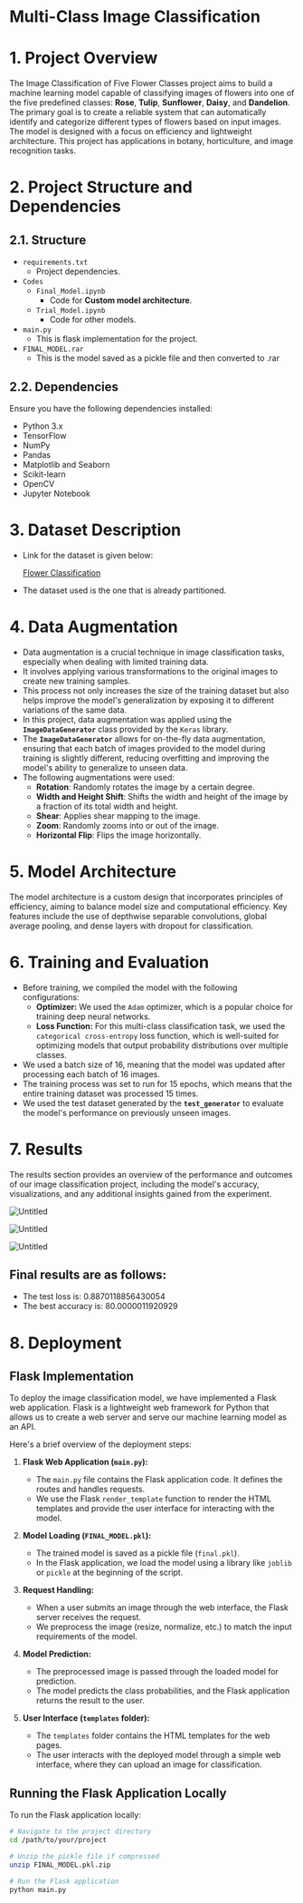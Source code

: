# Multi-Class Image Classification 

# 1. Project Overview

The Image Classification of Five Flower Classes project aims to build a machine learning model capable of classifying images of flowers into one of the five predefined classes: **Rose**, **Tulip**, **Sunflower**, **Daisy**, and **Dandelion**. The primary goal is to create a reliable system that can automatically identify and categorize different types of flowers based on input images. The model is designed with a focus on efficiency and lightweight architecture. This project has applications in botany, horticulture, and image recognition tasks.

# 2. Project Structure and Dependencies

## 2.1. Structure

- `requirements.txt`
    - Project dependencies.
- `Codes`
    - `Final_Model.ipynb`
        - Code for **Custom model architecture**.
    - `Trial_Model.ipynb`
        - Code for other models.
- `main.py`
    - This is flask implementation for the project.
- `FINAL_MODEL.rar`
    - This is the model saved as a pickle file and then converted to .rar

## 2.2. Dependencies

Ensure you have the following dependencies installed:

- Python 3.x
- TensorFlow
- NumPy
- Pandas
- Matplotlib and Seaborn
- Scikit-learn
- OpenCV
- Jupyter Notebook

# 3. Dataset Description

- Link for the dataset is given below:
    
    [Flower Classification](https://www.kaggle.com/datasets/sauravagarwal/flower-classification)
    
    
- The dataset used is the one that is already partitioned.

# 4. Data Augmentation

- Data augmentation is a crucial technique in image classification tasks, especially when dealing with limited training data.
- It involves applying various transformations to the original images to create new training samples.
- This process not only increases the size of the training dataset but also helps improve the model's generalization by exposing it to different variations of the same data.
- In this project, data augmentation was applied using the **`ImageDataGenerator`** class provided by the `Keras` library.
- The **`ImageDataGenerator`** allows for on-the-fly data augmentation, ensuring that each batch of images provided to the model during training is slightly different, reducing overfitting and improving the model's ability to generalize to unseen data.
- The following augmentations were used:
    - **Rotation**: Randomly rotates the image by a certain degree.
    - **Width and Height Shift**: Shifts the width and height of the image by a fraction of its total width and height.
    - **Shear**: Applies shear mapping to the image.
    - **Zoom**: Randomly zooms into or out of the image.
    - **Horizontal Flip**: Flips the image horizontally.

# 5. Model Architecture

The model architecture is a custom design that incorporates principles of efficiency, aiming to balance model size and computational efficiency. Key features include the use of depthwise separable convolutions, global average pooling, and dense layers with dropout for classification.

# 6. Training and Evaluation

- Before training, we compiled the model with the following configurations:
    - **Optimizer:** We used the `Adam` optimizer, which is a popular choice for training deep neural networks.
    - **Loss Function:** For this multi-class classification task, we used the `categorical cross-entropy` loss function, which is well-suited for optimizing models that output probability distributions over multiple classes.
- We used a batch size of 16, meaning that the model was updated after processing each batch of 16 images.
- The training process was set to run for 15 epochs, which means that the entire training dataset was processed 15 times.
- We used the test dataset generated by the **`test_generator`** to evaluate the model's performance on previously unseen images.

# 7. Results

The results section provides an overview of the performance and outcomes of our image classification project, including the model's accuracy, visualizations, and any additional insights gained from the experiment.

![Untitled](Results/Trial_Results.png)

![Untitled](Results/Loss.png)

![Untitled](Results/Accuracy.png)

## Final results are as follows:

- The test loss is:  0.8870118856430054
- The best accuracy is:  80.0000011920929

# 8. Deployment

## Flask Implementation

To deploy the image classification model, we have implemented a Flask web application. Flask is a lightweight web framework for Python that allows us to create a web server and serve our machine learning model as an API.

Here's a brief overview of the deployment steps:

1. **Flask Web Application (`main.py`):**
   - The `main.py` file contains the Flask application code. It defines the routes and handles requests.
   - We use the Flask `render_template` function to render the HTML templates and provide the user interface for interacting with the model.

2. **Model Loading (`FINAL_MODEL.pkl`):**
   - The trained model is saved as a pickle file (`final.pkl`).
   - In the Flask application, we load the model using a library like `joblib` or `pickle` at the beginning of the script.

3. **Request Handling:**
   - When a user submits an image through the web interface, the Flask server receives the request.
   - We preprocess the image (resize, normalize, etc.) to match the input requirements of the model.

4. **Model Prediction:**
   - The preprocessed image is passed through the loaded model for prediction.
   - The model predicts the class probabilities, and the Flask application returns the result to the user.

5. **User Interface (`templates` folder):**
   - The `templates` folder contains the HTML templates for the web pages.
   - The user interacts with the deployed model through a simple web interface, where they can upload an image for classification.

## Running the Flask Application Locally

To run the Flask application locally:

```bash
# Navigate to the project directory
cd /path/to/your/project

# Unzip the pickle file if compressed
unzip FINAL_MODEL.pkl.zip

# Run the Flask application
python main.py


